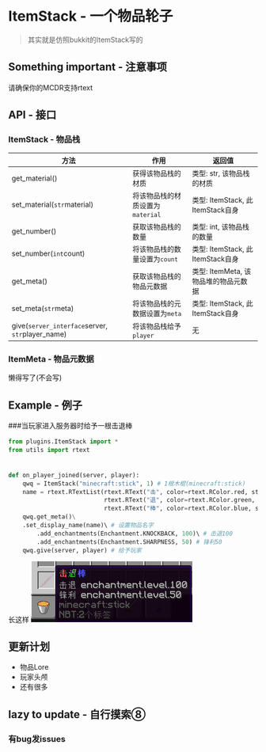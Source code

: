 # ItemStack - 一个物品轮子
> 其实就是仿照bukkit的ItemStack写的

## Something important - 注意事项
请确保你的MCDR支持rtext

## API - 接口
### ItemStack - 物品栈

| 方法 | 作用 | 返回值 |
| ------------ | ------------ | ------------ |
| get_material() | 获得该物品栈的材质 | 类型: str, 该物品栈的材质 |
| set_material(`str`material) | 将该物品栈的材质设置为`material` | 类型: ItemStack, 此ItemStack自身 |
| get_number() | 获取该物品栈的数量 | 类型: int, 该物品栈的数量 |
| set_number(`int`count) | 将该物品栈的数量设置为`count` | 类型: ItemStack, 此ItemStack自身 |
| get_meta() | 获取该物品栈的物品元数据 | 类型: ItemMeta, 该物品堆的物品元数据 |
| set_meta(`str`meta) | 将该物品栈的元数据设置为`meta` | 类型: ItemStack, 此ItemStack自身 |
| give(`server_interface`server, `str`player_name) | 将该物品栈给予`player` | 无 |

### ItemMeta - 物品元数据
懒得写了(不会写)
## Example - 例子
###当玩家进入服务器时给予一根击退棒
```python
from plugins.ItemStack import *
from utils import rtext


def on_player_joined(server, player):
	qwq = ItemStack("minecraft:stick", 1) # 1根木棍(minecraft:stick)
	name = rtext.RTextList(rtext.RText("击", color=rtext.RColor.red, styles=rtext.RStyle.bold),
                           rtext.RText("退", color=rtext.RColor.green, styles=rtext.RStyle.italic),
                           rtext.RText("棒", color=rtext.RColor.blue, styles=rtext.RStyle.bold))
    qwq.get_meta()\
	.set_display_name(name)\ # 设置物品名字
		.add_enchantments(Enchantment.KNOCKBACK, 100)\ # 击退100
		.add_enchantments(Enchantment.SHARPNESS, 50) # 锋利50
	qwq.give(server, player) # 给予玩家
```
长这样
![击退棒](https://github.com/dogdie233/ItemStack/blob/master/%E7%89%A9%E5%93%81%E5%B1%95%E7%A4%BA.png?raw=true "击退棒")

## 更新计划
- 物品Lore
- 玩家头颅
- 还有很多

## lazy to update - 自行摸索⑧
### 有bug发issues
